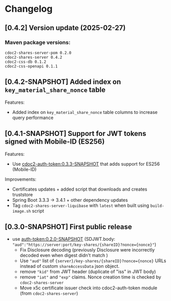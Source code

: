 # Changelog

## [0.4.2] Version update (2025-02-27)

### Maven package versions:
```
cdoc2-shares-server-pom 0.2.0
cdoc2-shares-server 0.4.2
cdoc2-css-db 0.1.2
cdoc2-css-openapi 0.1.1
```

## [0.4.2-SNAPSHOT] Added index on `key_material_share_nonce` table

Features:
* Added index on `key_material_share_nonce` table columns to increase query performance

## [0.4.1-SNAPSHOT] Support for JWT tokens signed with Mobile-ID (ES256)

Features:
* Use [cdoc2-auth-token:0.3.3-SNAPSHOT](https://github.com/open-eid/cdoc2-auth) that adds support 
  for ES256 (Mobile-ID)

Improvements:
* Certificates updates + added script that downloads and creates truststore
* Spring Boot 3.3.3 -> 3.4.1 + other dependency updates
* Tag `cdoc2-shares-server-liquibase` with `latest` when built using `build-image.sh` script  

## [0.3.0-SNAPSHOT] First public release 

* use [auth-token:0.2.0-SNAPSHOT](https://github.com/open-eid/cdoc2-auth) (SDJWT.body: `"aud":"https://server:port/key-shares/{shareID}?nonce={nonce}"`)
  - Fix Disclosure decoding (previously Disclosure were incorrectly decoded even when digest didn't match )
  - Use `"aud"` list of `{server}/key-shares/{shareID}?nonce={nonce}` URLs instead of custom `shareAccessData` json object.
  - remove `"kid"` from JWT header (duplicate of "iss" in JWT body)
  - remove `"iat"` and `"exp"` claims. Nonce creation time is checked by `cdoc2-shares-server`
  - Move x5c certificate issuer check into cdoc2-auth-token module (from `cdoc2-shares-server`) 
